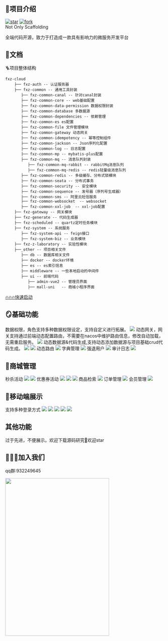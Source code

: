 ##  🚀项目介绍
[![star](https://gitee.com/fxzcloud/fxz-cloud/badge/star.svg?theme=dark)](https://gitee.com/fxzcloud/fxz-cloud/stargazers)
[![fork](https://gitee.com/fxzcloud/fxz-cloud/badge/fork.svg?theme=gray)](https://gitee.com/fxzcloud/fxz-cloud/members)
<br/>
Not Only Scaffolding

全端代码开源，致力于打造成一款具有影响力的微服务开发平台


## 📖文档

🪜项目整体结构
```
fxz-cloud 
    ├── fxz-auth -- 认证服务器
    ├── fxz-common -- 通用工具封装
       ├── fxz-common-canal -- 针对canal封装
       ├── fxz-common-core -- web基础配置
       ├── fxz-common-data-permission 数据权限封装
       ├── fxz-common-database 多数据源
       ├── fxz-common-dependencies -- 依赖管理
       ├── fxz-common-es es配置
       ├── fxz-common-file 文件管理模块
       ├── fxz-common-gateway 动态网关
       ├── fxz-common-idempotency -- 幂等控制组件
       ├── fxz-common-jackson -- Json序列化配置
       ├── fxz-common-log -- 日志配置
       ├── fxz-common-mp -- mybatis-plus配置
       ├── fxz-common-mq -- 消息队列封装
          ├── fxz-common-mq-rabbit -- rabbitMq消息队列
          ├── fxz-common-mq-redis -- redis轻量级消息队列
       ├── fxz-common-redis -- 多级缓存、分布式锁模块
       ├── fxz-common-seata -- 分布式事务
       ├── fxz-common-security -- 安全模块
       ├── fxz-common-sequence -- 发号器（序列号生成器）
       ├── fxz-common-sms -- 阿里云短信服务
       ├── fxz-common-websocket  -- websocket
       ├── fxz-common-xxl-job  -- xxl-job配置
    ├── fxz-gateway -- 网关模块
    ├── fxz-generate -- 代码生成器
    ├── fxz-scheduled -- quartz定时任务模块
    ├── fxz-system -- 系统服务
       ├── fxz-system-api -- feign接口
       ├── fxz-system-biz -- 业务模块
    ├── fxz-z-laboratory -- 实验性模块
    ├──_other -- 项目相关文件
       ├── db -- 数据库相关文件
       ├── docker -- docker环境
       ├── es -- es索引信息   
       ├── middleware -- 一些本地启动的中间件
       ├── ui -- 前端代码
          ├── admin-vue2 -- 管理员界面
          ├── mall-uni   -- 商城小程序界面
```
[🔥🔥🔥快速启动](https://fxzcloud.gitee.io/docs/)


## 🪞基础功能
数据权限，角色支持多种数据权限设定，支持自定义进行拓展。
![](https://minio.pigx.vip/oss/2022/09/hYx7vs.png)
动态网关，网关支持通过前端动态配置路由，不需要在nacos中维护路由信息，修改自动加载，无需重启服务。
![](https://minio.pigx.vip/oss/2022/09/ynUvTt.png)
动态数据源&代码生成,支持动态添加数据源与项目基础crud代码生成。
![](https://minio.pigx.vip/oss/2022/09/rComtz.png)
![](https://minio.pigx.vip/oss/2022/09/BVZE8h.png)
动态路由
![](https://minio.pigx.vip/oss/2022/09/bCzQSv.png)
字典管理
![](https://minio.pigx.vip/oss/2022/09/h6y7X8.png)
强退用户
![](https://minio.pigx.vip/oss/2022/09/RffesX.png)
审计日志
![](https://minio.pigx.vip/oss/2022/09/LOKhRX.png)
## 🎁商城管理
秒杀活动
![](https://minio.pigx.vip/oss/2022/09/qAFJUh.png)
![](https://minio.pigx.vip/oss/2022/09/89RNFg.png)
优惠券活动
![](https://minio.pigx.vip/oss/2022/09/9AnfQ2.png)
![](https://minio.pigx.vip/oss/2022/09/GrC1kg.png)
![](https://minio.pigx.vip/oss/2022/09/tpMtYV.png)
商品检索
![](https://minio.pigx.vip/oss/2022/09/1nPvz6.png)
订单管理
![](https://minio.pigx.vip/oss/2022/09/0xju53.png)
会员管理
![](https://minio.pigx.vip/oss/2022/09/4AA7JQ.png)

## 📱移动端展示
支持多种登录方式
![](https://minio.pigx.vip/oss/2022/09/7POcE0.png)
![](https://minio.pigx.vip/oss/2022/09/I86DRb.png)
![](https://minio.pigx.vip/oss/2022/09/I28W9e.png)
![](https://minio.pigx.vip/oss/2022/09/DswHAG.png)
![](https://minio.pigx.vip/oss/2022/09/y04bpB.png)

## 其他功能
过于先进，不便展示。欢迎下载源码研究🧐欢迎star
## 🚀🚀🚀加入我们
qq群:932249645
<p>
<img src="https://minio.pigx.vip/oss/2022/07/FcAxsd.jpg" width = "330" height = "500"/>
</p>
